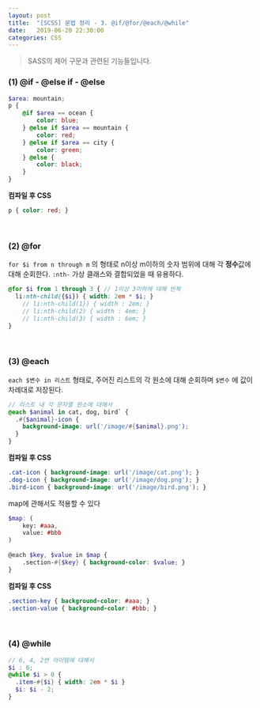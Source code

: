 ```yaml
---
layout: post
title:  "[SCSS] 문법 정리 - 3. @if/@for/@each/@while"
date:   2019-06-20 22:30:00
categories: CSS
---
```


> SASS의 제어 구문과 관련된 기능들입니다.

### (1) @if - @else if - @else 

```scss
$area: mountain; 
p { 
    @if $area == ocean { 
        color: blue; 
    } @else if $area == mountain { 
        color: red; 
    } @else if $area == city { 
        color: green; 
    } @else { 
        color: black; 
    } 
}
```

**컴파일 후 CSS**

```css
p { color: red; }
```

<br>

### (2) @for

`for $i from n through m` 의 형태로 n이상 m이하의 숫자 범위에 대해 각 **정수**값에 대해 순회한다. `:nth-` 가상 클래스와 결합되었을 때 유용하다.

```scss
@for $i from 1 through 3 { // 1이상 3이하에 대해 반복
  li:nth-child({$i}) { width: 2em * $i; } 
    // li:nth-child(1}) { width : 2em; }
    // li:nth-child(2) { width : 4em; }
    // li:nth-child(3) { width : 6em; }
} 
```

<br>

### (3) @each

`each $변수 in 리스트` 형태로, 주어진 리스트의 각 원소에 대해 순회하며 `$변수` 에 값이 차례대로 저장된다.

```scss
// 리스트 내 각 문자열 원소에 대해서
@each $animal in cat, dog, bird` {
  .#{$animal}-icon {
    background-image: url('/image/#{$animal}.png');   
  }
}
```

**컴파일 후 CSS**

```css
.cat-icon { background-image: url('/image/cat.png'); }
.dog-icon { background-image: url('/image/dog.png'); }
.bird-icon { background-image: url('/image/bird.png'); }
```



map에 관해서도 적용할 수 있다

```scss
$map: ( 
    key: #aaa, 
    value: #bbb 
) 
    
@each $key, $value in $map { 
    .section-#{$key} { background-color: $value; } 
}
```

**컴파일 후 CSS**

```css
.section-key { background-color: #aaa; } 
.section-value { background-color: #bbb; }
```

<br>

### (4) @while

```scss
// 6, 4, 2번 아이템에 대해서 
$i : 6; 
@while $i > 0 {
  .item-#{$i} { width: 2em * $i }
  $i: $i - 2; 
}
```